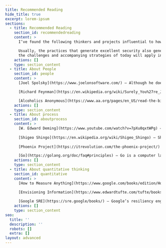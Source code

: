 ```yaml
---
title: Recommended Reading
hide_title: true
excerpt: lorem-ipsum
sections:
  - title: Recommended Reading
    section_id: recommendedreading
    content: >
      I’ve found the following thinkers and projects influential to how I approach my work and life.

      Usually, the practices that generate excellent security also generate efficient, consistent, high-quality products and services. While there are some best practices and knowledge unique to security, it is mostly technical and fundamentally transient: the most important security issues of 10 years ago rarely apply today, and there’s no reason to think that
      the challenges and accompanying strategies of today will apply in 10 years. The only enduring patterns deeply coincide with good design.
    actions: []
    type: section_content
  - title: About People
    section_id: people
    content: >
      [Joel Spolsky](https://www.joelonsoftware.com/) – Although he doesn’t post much anymore, his thoughts on leading technical teams are as true now as they were 20 years ago. I read two of his [recommended](https://www.google.com/books/edition/Peopleware/DVlsAQAAQBAJ)[books](https://www.google.com/books/edition/\_/20zXQQAACAAJ) and also recommend them. I especially appreciate his guide to UI/UX design, which share a lot in common with Shingo’s ideas about mistake-proofing.

      [Richard Feynman](https://en.wikipedia.org/wiki/Surely_You%27re_Joking,\_Mr.\_Feynman!) – The celebrated [sex symbol](https://calisphere.org/item/10bedb2c1485caf64e851f4e75fe0214/) of theoretical physics, Dr. Feynman wrote two books that combine commentary on human nature with anecdotes from his crazy life. He has written one of the most compelling arguments about how science can control a fundamental human failing: to lie to ourselves. His commentary on cargo cults also highlights the pitfalls of prioritizing the shape of a solution over its function.

      [Alcoholics Anonymous](https://www.aa.org/pages/en_US/read-the-big-book-and-twelve-steps-and-twelve-traditions)      – AA addresses the same temptation toward self-deception that Feynman discusses. Unlike science, its solution is best at addressing lies that are not objective or easily measured. Like Deming and SPC, its model for success is an ongoing effort: it starts with a frank assessment of the problem and iteratively addresses root causes in order of importance.
    actions: []
    type: section_content
  - title: About process
    section_id: aboutprocess
    content: >
      [W. Edward Deming](https://www.youtube.com/watch?v=7pXu0qxtWPg) – Widely considered the forefather of Lean, Six Sigma, Statistical Process Control, Toyota Production System, and modern process engineering, Deming’s thoughts on quality and governance have become ubiquitous. In the spirit of science and Feynman’s writings, he emphasized true understanding of how work is done, statistical analysis of the results, and a spirit of objective truth over wishful thinking. I’ll highlight two: he addressed a standard management practice of holding employees accountable for performance outside their control, that this is a convenient self-deception on their part. He also addresses another opportunity for lies: after an improvement project is complete, you must check whether it has delivered the improvements you expected in a statistically significant way.
 
      [Shigeo Shingo](https://en.wikipedia.org/wiki/Shigeo_Shingo) – Shigeo wrote some technical books in the 1980s about how to set up a manufacturing plant for maximal efficiency, providing excellent practical examples to Deming’s theories. While those books were foundational in manufacturing circles, his ideas have broad applicability to everyday life. Two of his ideas have strongly influenced me: First, a high barrier to change can dramatically slow continuous  improvement. Second, mistake-proofing (Poka Yoke) processes can invisibly reduce decisions and failures, which collectively improves quality and efficiency.
 
      [Phoenix Project](https://itrevolution.com/the-phoenix-project/) – The Phoenix project applies many of the process engineering practices from Deming, Shingo, and other process engineering things to IT work. Before this book, IT was culturally risk-averse because internal customers expected perfection and punished failure. As a result, IT developed a culture where failure was unacceptable, dominated by huge projects to design and built utopias. The book addresses this lie:  failure is natural because people fail, and proposed a model intuitive to Deming but earth-shattering to IT: if a system’s resiliency and success hinges on people performing tasks perfectly, then it is a poorly designed system and the only rational fix is to change the system to be resilient to individual failure. The lessons in this book are not IT-specific – they can be equally applied to any team paid to think. 

      [Go](https://golang.org/doc/faq#principles) – Go is a computer language created by some computer science rockstars. It has many technical advantages that get most of the press, but its biggest advantage is a human one: it encourages people to write code that others can easily understand. This is subtly the most important because in a product which consists solely of instructions, understanding it comprises the biggest share of the work in changing it. Making it easier to change enables the only reliable path to excellence: continuous improvement.
    actions: []
    type: section_content
  - title: About quantitative thinking
    section_id: quantitative
    content: >
      [How to Measure Anything](https://www.google.com/books/edition/How_to_Measure_Anything/693e2X6XV3MC) – Often we have a hard time choosing how to measure success. This is a critical decision: if you incent them, your teams will work to optimize to the metrics you choose. If you choose poorly, they may reduce what you actually want in favor of what you measure. This is especially true of continuous improvement the Deming way: the foundation of improvement is measurement. This book guides you toward how to measure your true goals. There are many practical examples and exercises. Hubbard followed up with a [more targeted book for security](https://www.google.com/books/edition/How_to_Measure_Anything_in_Cybersecurity/8gulDAAAQBAJ), which also has excellent examples and also slightly rebukes the security industry: apparently we need special, remedial education. 

      [Envisioning Information](https://www.edwardtufte.com/tufte/books_ei) – Equally important to choosing metrics is communicating them. People are wildly different in how they receive and process information, and most aren’t natively fluent in math. Tufte wrote this book in the 70s; it’s full of examples for presenting complicated information visually for a variety of audiences.
 
      [Google SRE](https://sre.google/books/) – Google’s resiliency engineering team has written several books applying strategies to measure and communicate the resilience of its applications. The series is an excellent case study for the principles described in the first two books of this section – they explain challenges, approaches, and options for improving performance in a domain dominated for 30 years by two (bad) metrics.
    actions: []
    type: section_content
seo:
  title: ''
  description: ''
  robots: []
  extra: []
layout: advanced
---
```


